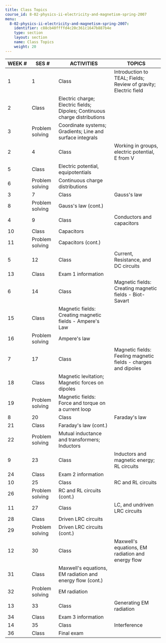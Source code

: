 ```yaml
---
title: Class Topics
course_id: 8-02-physics-ii-electricity-and-magnetism-spring-2007
menu:
  8-02-physics-ii-electricity-and-magnetism-spring-2007:
    identifier: c88cb40ffffd4c20c361c1647b887b4e
    type: section
    layout: section
    name: Class Topics
    weight: 20
---
```

| WEEK # | SES # | ACTIVITIES | TOPICS |
| --- | --- | --- | --- |
| 1 | 1 | Class | Introduction to TEAL; Fields; Review of gravity; Electric field |
| 2 | Class | Electric charge; Electric fields; Dipoles; Continuous charge distributions |
| 3 | Problem solving | Coordinate systems; Gradients; Line and surface integrals |
| 2 | 4 | Class | Working in groups, electric potential, E from V |
| 5 | Class | Electric potential, equipotentials |
| 6 | Problem solving | Continuous charge distributions |
| 3 | 7 | Class | Gauss's law |
| 8 | Problem solving | Gauss's law (cont.) |
| 4 | 9 | Class | Conductors and capacitors |
| 10 | Class | Capacitors |
| 11 | Problem solving | Capacitors (cont.) |
| 5 | 12 | Class | Current, Resistance, and DC circuits |
| 13 | Class | Exam 1 information |
| 6 | 14 | Class | Magnetic fields: Creating magnetic fields - Biot-Savart |
| 15 | Class | Magnetic fields: Creating magnetic fields - Ampere's Law |
| 16 | Problem solving | Ampere's law |
| 7 | 17 | Class | Magnetic fields: Feeling magnetic fields - charges and dipoles |
| 18 | Class | Magnetic levitation; Magnetic forces on dipoles |
| 19 | Problem solving | Magnetic fields: Force and torque on a current loop |
| 8 | 20 | Class | Faraday's law |
| 21 | Class | Faraday's law (cont.) |
| 22 | Problem solving | Mutual inductance and transformers; Inductors |
| 9 | 23 | Class | Inductors and magnetic energy; RL circuits |
| 24 | Class | Exam 2 information |
| 10 | 25 | Class | RC and RL circuits |
| 26 | Problem solving | RC and RL circuits (cont.) |
| 11 | 27 | Class | LC, and undriven LRC circuits |
| 28 | Class | Driven LRC circuits |
| 29 | Problem solving | Driven LRC circuits (cont.) |
| 12 | 30 | Class | Maxwell's equations, EM radiation and energy flow |
| 31 | Class | Maxwell's equations, EM radiation and energy flow (cont.) |
| 32 | Problem solving | EM radiation |
| 13 | 33 | Class | Generating EM radiation |
| 34 | Class | Exam 3 information |
| 14 | 35 | Class | Interference |
| 36 | Class | Final exam